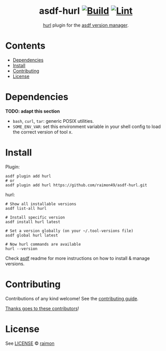 <div align="center">

# asdf-hurl [![Build](https://github.com/raimon49/asdf-hurl/actions/workflows/build.yml/badge.svg)](https://github.com/raimon49/asdf-hurl/actions/workflows/build.yml) [![Lint](https://github.com/raimon49/asdf-hurl/actions/workflows/lint.yml/badge.svg)](https://github.com/raimon49/asdf-hurl/actions/workflows/lint.yml)


[hurl](https://github.com/raimon49/asdf-hurl) plugin for the [asdf version manager](https://asdf-vm.com).

</div>

# Contents

- [Dependencies](#dependencies)
- [Install](#install)
- [Contributing](#contributing)
- [License](#license)

# Dependencies

**TODO: adapt this section**

- `bash`, `curl`, `tar`: generic POSIX utilities.
- `SOME_ENV_VAR`: set this environment variable in your shell config to load the correct version of tool x.

# Install

Plugin:

```shell
asdf plugin add hurl
# or
asdf plugin add hurl https://github.com/raimon49/asdf-hurl.git
```

hurl:

```shell
# Show all installable versions
asdf list-all hurl

# Install specific version
asdf install hurl latest

# Set a version globally (on your ~/.tool-versions file)
asdf global hurl latest

# Now hurl commands are available
hurl --version
```

Check [asdf](https://github.com/asdf-vm/asdf) readme for more instructions on how to
install & manage versions.

# Contributing

Contributions of any kind welcome! See the [contributing guide](contributing.md).

[Thanks goes to these contributors](https://github.com/raimon49/asdf-hurl/graphs/contributors)!

# License

See [LICENSE](LICENSE) © [raimon](https://github.com/raimon49/)
